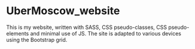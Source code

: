 # UberMoscow_website
This is my website, written with SASS, CSS pseudo-classes, CSS pseudo-elements and minimal use of JS.
The site is adapted to various devices using the Bootstrap grid.

